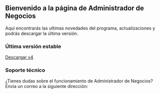 ## Bienvenido a la página de Administrador de Negocios

Aquí encontrarás las ultimas novedades del programa, actualizaciones y podrás descargar la última versión.

### Última versión estable
[Descargar v4](https://github.com/adnsware/administradordenegocios/raw/gh-pages/adn_setup.exe)

### Soporte técnico

¿Tienes dudas sobre el funcionamiento de Administrador de Negocios?
Envia un correo a la siguiente dirección:
